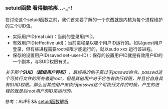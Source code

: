 ### setuid函数 看得脑核疼…-_-!

在讨论这个setuid函数之前，我们首先要了解的一个东西就是内核为每个进程维护的三个UID值。

* 实际用户ID(real uid)：当前的登录用户ID。
* 有效用户ID(effective uid)：当前进程是以哪个用户ID运行的。如以guest用户登录，但有些进程需要root权限才能运行的，就以sudo xxx 运行该进程。
* 保存的设置用户ID(saved set-user-ID)：保存的设置用户ID就是有效用户ID的一个副本，与SUID权限有关。

*关于那个**SUID（超级用户特权）**，最经典的例子莫过于passwd命令。passwd这个可执行文件的所有者是root，但是其他用户对于它也有执行权限，并且它自身具有SUID权限。那么当其他用户来执行passwd这个可执行文件的时候，产生的进程的就是以root用户的ID来运行的。*



参考：AUPE && [setuid函数解析](http://www.cnblogs.com/bwangel23/p/4225818.html) 